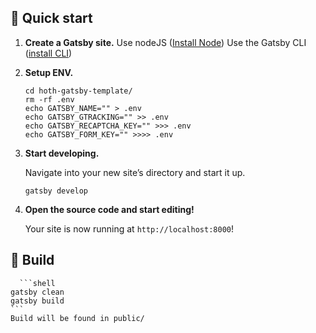 ## 🚀 Quick start

1.  **Create a Gatsby site.**
    Use nodeJS ([Install Node](https://nodejs.org/en/download/current))
    Use the Gatsby CLI ([install CLI](https://www.gatsbyjs.com/docs/tutorial/getting-started/part-0/#gatsby-cli))

2.  **Setup ENV.**

    ```shell
    cd hoth-gatsby-template/
    rm -rf .env
    echo GATSBY_NAME="" > .env
    echo GATSBY_GTRACKING="" >> .env
    echo GATSBY_RECAPTCHA_KEY="" >>> .env
    echo GATSBY_FORM_KEY="" >>>> .env
    ```

3.  **Start developing.**

    Navigate into your new site’s directory and start it up.

    ```shell
    gatsby develop
    ```

4.  **Open the source code and start editing!**

    Your site is now running at `http://localhost:8000`!

## 🚀 Build

      ```shell
    gatsby clean
    gatsby build
    ```
    Build will be found in public/
